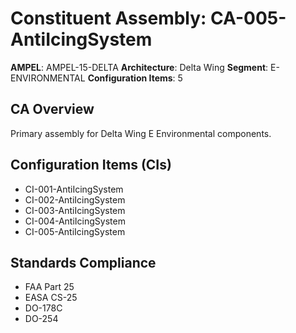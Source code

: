 # Constituent Assembly: CA-005-AntiIcingSystem

**AMPEL**: AMPEL-15-DELTA
**Architecture**: Delta Wing
**Segment**: E-ENVIRONMENTAL
**Configuration Items**: 5

## CA Overview
Primary assembly for Delta Wing E Environmental components.

## Configuration Items (CIs)
- CI-001-AntiIcingSystem
- CI-002-AntiIcingSystem
- CI-003-AntiIcingSystem
- CI-004-AntiIcingSystem
- CI-005-AntiIcingSystem

## Standards Compliance
- FAA Part 25
- EASA CS-25
- DO-178C
- DO-254
